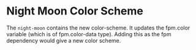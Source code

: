 # Night Moon Color Scheme
The `night-moon` contains the new color-scheme. It updates the fpm.color variable (which is of fpm.color-data type). Adding this as the fpm dependency would give a new color scheme.


